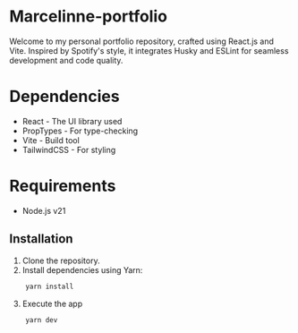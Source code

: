 

# Marcelinne-portfolio
Welcome to my personal portfolio repository, crafted using React.js and Vite. Inspired by Spotify's style, it integrates Husky and ESLint for seamless development and code quality.


# Dependencies
* React - The UI library used
* PropTypes - For type-checking
* Vite - Build tool
* TailwindCSS - For styling

# Requirements
* Node.js v21

## Installation

1. Clone the repository.
2. Install dependencies using Yarn:
``` bash
    yarn install
```
3. Execute the app
``` bash
    yarn dev
```

